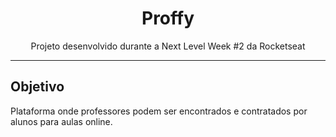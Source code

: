 <h1 align="center">
  Proffy
</h1>

<p align="center">Projeto desenvolvido durante a Next Level Week #2 da Rocketseat</p>

---

## Objetivo
Plataforma onde professores podem ser encontrados e contratados por alunos para aulas online.